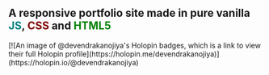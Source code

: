 <h2> A responsive portfolio site made in pure vanilla <span style="color:teal;">JS</span>, <span style="color:maroon;">CSS</span> and <span style="color:green;">HTML5</span></h2>
[![An image of @devendrakanojiya's Holopin badges, which is a link to view their full Holopin profile](https://holopin.me/devendrakanojiya)](https://holopin.io/@devendrakanojiya)
